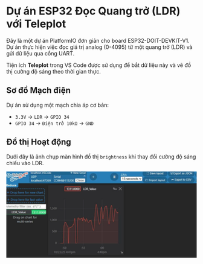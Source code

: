 # Dự án ESP32 Đọc Quang trở (LDR) với Teleplot

Đây là một dự án PlatformIO đơn giản cho board ESP32-DOIT-DEVKIT-V1. Dự án thực hiện việc đọc giá trị analog (0-4095) từ một quang trở (LDR) và gửi dữ liệu qua cổng UART.

Tiện ích **Teleplot** trong VS Code được sử dụng để bắt dữ liệu này và vẽ đồ thị cường độ sáng theo thời gian thực.

## Sơ đồ Mạch điện
Dự án sử dụng một mạch chia áp cơ bản:
* `3.3V` -> `LDR` -> `GPIO 34`
* `GPIO 34` -> `Điện trở 10kΩ` -> `GND`

## Đồ thị Hoạt động
Dưới đây là ảnh chụp màn hình đồ thị `brightness` khi thay đổi cường độ sáng chiếu vào LDR.

![Đồ thị Teleplot LDR](dothi.png)
